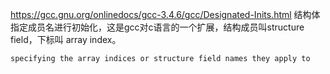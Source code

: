 https://gcc.gnu.org/onlinedocs/gcc-3.4.6/gcc/Designated-Inits.html
结构体指定成员名进行初始化，这是gcc对c语言的一个扩展，结构成员叫structure field，下标叫 array index。
```
specifying the array indices or structure field names they apply to
```
